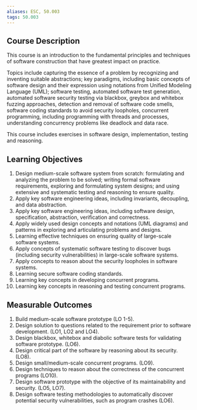 ```yaml
---
aliases: ESC, 50.003
tags: 50.003
---
```




## Course Description
This course is an introduction to the fundamental principles and techniques of software construction that have greatest impact on practice.

Topics include capturing the essence of a problem by recognizing and inventing suitable abstractions; key paradigms, including basic concepts of software design and their expression using notations from Unified Modeling Language (UML); software testing, automated software test generation, automated software security testing via blackbox, greybox and whitebox fuzzing approaches, detection and removal of software code smells, software coding standards to avoid security loopholes, concurrent programming, including programming with threads and processes, understanding concurrency problems like deadlock and data race.

This course includes exercises in software design, implementation, testing and reasoning.

## Learning Objectives
1.  Design medium-scale software system from scratch: formulating and analyzing the problem to be solved; writing formal software requirements, exploring and formulating system designs; and using extensive and systematic testing and reasoning to ensure quality.
2.  Apply key software engineering ideas, including invariants, decoupling, and data abstraction.
3.  Apply key software engineering ideas, including software design, specification, abstraction, verification and correctness.
4.  Apply widely used design concepts and notations (UML diagrams) and patterns in exploring and articulating problems and designs.
5.  Learning effective techniques on ensuring quality of large-scale software systems.
6.  Apply concepts of systematic software testing to discover bugs (including security vulnerabilities) in large-scale software systems.
7.  Apply concepts to reason about the security loopholes in software systems.
8.  Learning secure software coding standards.
9.  Learning key concepts in developing concurrent programs.
10.  Learning key concepts in reasoning and testing concurrent programs.

## Measurable Outcomes
1.  Build medium-scale software prototype (LO 1-5).
2.  Design solution to questions related to the requirement prior to software development. (LO1, LO2 and LO4).
3.  Design blackbox, whitebox and diabolic software tests for validating software prototype. (LO6).
4.  Design critical part of the software by reasoning about its security. (LO8).
5.  Design small/medium-scale concurrent programs. (LO9).
6.  Design techniques to reason about the correctness of the concurrent programs (LO10).
7.  Design software prototype with the objective of its maintainability and security. (LO5, LO7).
8.  Design software testing methodologies to automatically discover potential security vulnerabilities, such as program crashes (LO6).